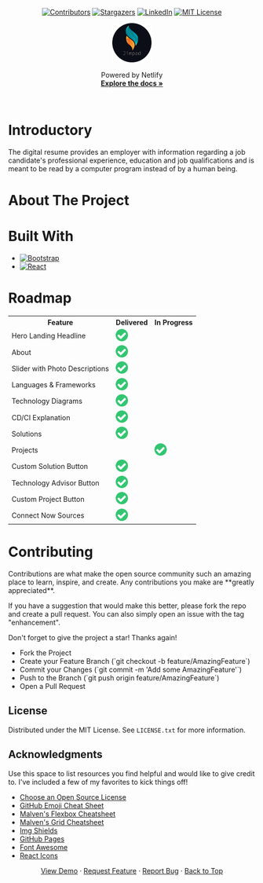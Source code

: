 <!-- Improved compatibility of back to top link: See: https://github.com/othneildrew/Best-README-Template/pull/73 -->

<a name="readme-top"></a>

<!--
*** Thanks for checking out the Best-README-Template. If you have a suggestion
*** that would make this better, please fork the repo and create a pull request
*** or simply open an issue with the tag "enhancement".
*** Don't forget to give the project a star!
*** Thanks again! Now go create something AMAZING! :D
-->

<!-- PROJECT SHIELDS -->
<!--
*** I'm using markdown "reference style" links for readability.
*** Reference links are enclosed in brackets [ ] instead of parentheses ( ).
*** See the bottom of this document for the declaration of the reference variables
*** for contributors-url, forks-url, etc. This is an optional, concise syntax you may use.
*** https://www.markdownguide.org/basic-syntax/#reference-style-links
-->
<!-- PROJECT LOGO -->
<div align="center">

[![Contributors][contributors-shield]][contributors-url]
[![Stargazers][stars-shield]][stars-url]
[![LinkedIn][linkedin-shield]][linkedin-url]
[![MIT License][license-shield]][license-url]

<a>
<img src="./dist/assets/media/logos/logo.svg" alt="Logo" width="80" height="80">
</a>

  <p align="center">
    Powered by Netlify   
    <br> 
    <a href="https://github.com/Jimpad/jimpad"><strong>Explore the docs »</strong></a>
  </p>
  <br>
</div>
<!-- INTRODUCTORY -->
<div align="left"> 
  <h1>Introductory</h1>
  <p>The digital resume provides an employer with information regarding a job candidate's professional experience, education and job qualifications and is meant to be read by a computer program instead of by a human being.</p>
</div>

<!-- ABOUT THE PROJECT -->
<h1>About The Project</h1>

<!-- BUILT WITH -->
<h1>Built With</h1>

- [![Bootstrap][bootstrap.com]][bootstrap-url]
- [![React][react.js]][react-url]

<!-- ROADMAP -->
<h1>Roadmap</h1>
<table>
  <tr>
    <th>Feature</th>
    <th>Delivered</th>
    <th>In Progress</th>
  </tr>
  <tr>
    <td>Hero Landing Headline</td>
    <td>
    <img src="dist\assets\media\misc\pass.png" width=25 height=25></img>
    </td>
    <td></td>
  </tr>
  <tr>
    <td>About</td>
    <td>
    <img src="dist\assets\media\misc\pass.png" width=25 height=25></img>
    </td>
    <td></td>
  </tr>
  <tr>
    <td>Slider with Photo Descriptions</td>
    <td>
    <img src="dist\assets\media\misc\pass.png" width=25 height=25></img>
    </td>
    <td></td>
  </tr>
  <tr>
    <td>Languages & Frameworks</td>
    <td>
    <img src="dist\assets\media\misc\pass.png" width=25 height=25></img>
    </td>
    <td></td>
  </tr>
  <tr>
    <td>Technology Diagrams</td>
    <td>
    <img src="dist\assets\media\misc\pass.png" width=25 height=25></img>
    </td>
    <td></td>
  </tr>
  <tr>
    <td>CD/CI Explanation</td>
    <td>
    <img src="dist\assets\media\misc\pass.png" width=25 height=25></img>
    </td>
    <td></td>
  </tr>
  <tr>
    <td>Solutions</td>
    <td>
    <img src="dist\assets\media\misc\pass.png" width=25 height=25></img>
    </td>
    <td></td>
  </tr>
  <tr>
    <td>Projects</td>
    <td></td>
    <td>
    <img src="dist\assets\media\misc\pass.png" width=25 height=25></img>
    </td>
  </tr>
  <tr>
    <td>Custom Solution Button</td>
    <td>
    <img src="dist\assets\media\misc\pass.png" width=25 height=25></img>
    </td>
    <td></td>
  </tr>
  <tr>
    <td>Technology Advisor Button</td>
    <td>
    <img src="dist\assets\media\misc\pass.png" width=25 height=25></img>
    </td>
    <td></td>
  </tr>
  <tr>
    <td>Custom Project Button</td>
    <td>
    <img src="dist\assets\media\misc\pass.png" width=25 height=25></img>
    </td>
    <td></td>
  </tr>
  <tr>
    <td>Connect Now Sources</td>
    <td>
    <img src="dist\assets\media\misc\pass.png" width=25 height=25></img>
    </td>
    <td></td>
  </tr>
</table>

<!-- CONTRIBUTING -->
<h1>Contributing</h1>

<p>Contributions are what make the open source community such an amazing place to learn, inspire, and create. Any contributions you make are **greatly appreciated**.</p>

<p>If you have a suggestion that would make this better, please fork the repo and create a pull request. You can also simply open an issue with the tag "enhancement".</p>
<p>Don't forget to give the project a star! Thanks again!</p>
<ul align="left">
  <li>
  Fork the Project
  </li>
  <li>
  Create your Feature Branch (`git checkout -b feature/AmazingFeature`)
  </li>
  <li>
  Commit your Changes (`git commit -m 'Add some AmazingFeature'`)
  </li>
  <li>
  Push to the Branch (`git push origin feature/AmazingFeature`)
  </li>
  <li>
  Open a Pull Request
  </li>
</ul>

<!-- LICENSE -->

## License

Distributed under the MIT License. See `LICENSE.txt` for more information.

<!-- ACKNOWLEDGMENTS -->

## Acknowledgments

Use this space to list resources you find helpful and would like to give credit to. I've included a few of my favorites to kick things off!

- [Choose an Open Source License](https://choosealicense.com)
- [GitHub Emoji Cheat Sheet](https://www.webpagefx.com/tools/emoji-cheat-sheet)
- [Malven's Flexbox Cheatsheet](https://flexbox.malven.co/)
- [Malven's Grid Cheatsheet](https://grid.malven.co/)
- [Img Shields](https://shields.io)
- [GitHub Pages](https://pages.github.com)
- [Font Awesome](https://fontawesome.com)
- [React Icons](https://react-icons.github.io/react-icons/search)

<!-- FOOTER -->
<div align="center">
<a href="https://jimpad.netlify.app/">View Demo</a>
    ·
    <a href="https://github.com/Jimpad/jimpad/issues">Request Feature</a>
    ·
    <a href="https://github.com/Jimpad/jimpad/issues">Report Bug</a>
    ·
    <a href="#readme-top">Back to Top</a>
    
</div>

<!-- MARKDOWN LINKS & IMAGES -->
<!-- https://www.markdownguide.org/basic-syntax/#reference-style-links -->

[contributors-shield]: https://img.shields.io/github/contributors/Jimpad/jimpad.svg?style=for-the-badge
[contributors-url]: https://github.com/Jimpad/jimpad/graphs/contributors
[forks-shield]: https://img.shields.io/github/forks/Jimpad/jimpad.svg?style=for-the-badge
[forks-url]: https://github.com/Jimpad/jimpad/network/members
[stars-shield]: https://img.shields.io/github/stars/Jimpad/jimpad.svg?style=for-the-badge
[stars-url]: https://github.com/othneildrew/Best-README-Template/stargazers
[issues-shield]: https://img.shields.io/github/issues/othneildrew/Best-README-Template.svg?style=for-the-badge
[issues-url]: https://github.com/othneildrew/Best-README-Template/issues
[license-shield]: https://img.shields.io/github/license/othneildrew/Best-README-Template.svg?style=for-the-badge
[license-url]: https://github.com/Jimpad/jimpad/blob/master/LICENSE.txt
[linkedin-shield]: https://img.shields.io/badge/-LinkedIn-black.svg?style=for-the-badge&logo=linkedin&colorB=555
[linkedin-url]: https://linkedin.com/in/Jimpad
[react.js]: https://img.shields.io/badge/React-20232A?style=for-the-badge&logo=react&logoColor=61DAFB
[react-url]: https://reactjs.org/
[bootstrap.com]: https://img.shields.io/badge/Bootstrap-563D7C?style=for-the-badge&logo=bootstrap&logoColor=white
[bootstrap-url]: https://getbootstrap.com

<!-- MARKDOWN LINKS & IMAGES -->
<!-- https://www.markdownguide.org/basic-syntax/#reference-style-links -->

[react.js]: https://img.shields.io/badge/React-20232A?style=for-the-badge&logo=react&logoColor=61DAFB
[react-url]: https://reactjs.org/
